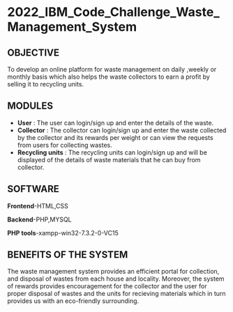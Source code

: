 # 2022_IBM_Code_Challenge_Waste_Management_System

## OBJECTIVE

To develop an online platform for waste management on daily ,weekly or monthly basis which also helps the waste collectors to earn a profit by selling it to recycling units.

## MODULES

- **User** : The user can login/sign up and enter the details of the waste.
- **Collector** : The collector can login/sign up and enter the waste collected by the collector and its rewards per weight or can view the requests from users for collecting wastes.
- **Recycling units** : The recycling units can login/sign up and will be displayed of the details of waste materials that he can buy from collector.

## SOFTWARE

**Frontend**-HTML,CSS

**Backend**-PHP,MYSQL

**PHP tools**-xampp-win32-7.3.2-0-VC15


## BENEFITS OF THE SYSTEM

The waste management system provides an efficient portal for collection, and disposal of wastes from each house and locality. Moreover, the system of rewards provides encouragement for the collector and the user for proper disposal of wastes and the units for recieving materials which in turn provides us with an eco-friendly surrounding.

